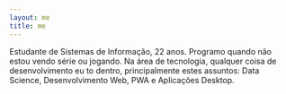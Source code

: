 ```yaml
---
layout: me
title: me
---
```


Estudante de Sistemas de Informação, 22 anos. Programo quando não estou vendo série ou jogando. Na área de tecnologia, qualquer coisa de desenvolvimento eu to dentro, principalmente estes assuntos: Data Science, Desenvolvimento Web, PWA e Aplicações Desktop.